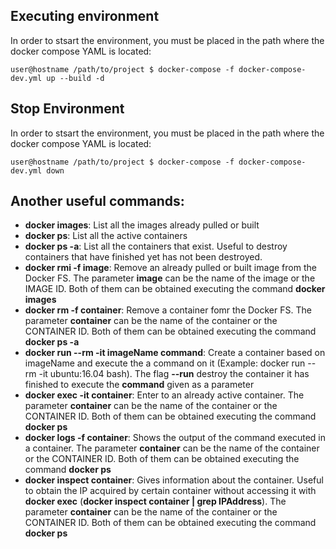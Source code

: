 ## Executing environment
In order to stsart the environment, you must be placed in the path where the docker compose YAML is located:
```
user@hostname /path/to/project $ docker-compose -f docker-compose-dev.yml up --build -d
```

## Stop Environment
In order to stsart the environment, you must be placed in the path where the docker compose YAML is located:
```
user@hostname /path/to/project $ docker-compose -f docker-compose-dev.yml down
```

## Another useful commands:
* **docker images**: List all the images already pulled or built
* **docker ps**: List all the active containers 
* **docker ps -a**: List all the containers that exist. Useful to destroy containers that have finished yet has not been destroyed. 
* **docker rmi -f image**: Remove an already pulled or built image from the Docker FS. The parameter **image** can be the name of the image or the IMAGE ID. Both of them can be obtained executing the command **docker images**
* **docker rm -f container**: Remove a container fomr the Docker FS. The parameter **container** can be the name of the container or the CONTAINER ID. Both of them can be obtained executing the command **docker ps -a**
* **docker run --rm -it imageName command**: Create a container based on imageName and execute the a command on it (Example: docker run --rm -it ubuntu:16.04 bash). The flag **--run** destroy the container it has finished to execute the **command** given as a parameter
* **docker exec -it container**: Enter to an already active container. The parameter **container** can be the name of the container or the CONTAINER ID. Both of them can be obtained executing the command **docker ps**
* **docker logs -f container**: Shows the output of the command executed in a container. The parameter **container** can be the name of the container or the CONTAINER ID. Both of them can be obtained executing the command **docker ps**
* **docker inspect container**: Gives information about the container. Useful to obtain the IP acquired by certain container without accessing it with **docker exec** (**docker inspect container | grep IPAddress**). The parameter **container** can be the name of the container or the CONTAINER ID. Both of them can be obtained executing the command **docker ps**
